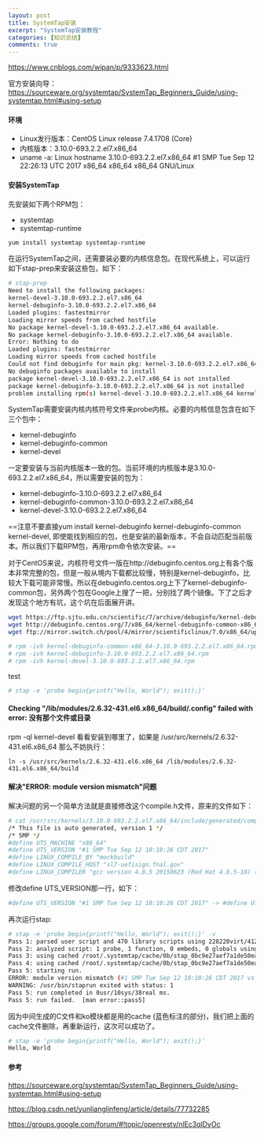 ```yaml
---
layout: post
title: SystemTap安装 
excerpt: "SystemTap安装教程"
categories: [知识总结]
comments: true
---
```


https://www.cnblogs.com/wipan/p/9333623.html

官方安装向导：
https://sourceware.org/systemtap/SystemTap_Beginners_Guide/using-systemtap.html#using-setup
#### 环境
- Linux发行版本：CentOS Linux release 7.4.1708 (Core)
- 内核版本：3.10.0-693.2.2.el7.x86_64
- uname -a: Linux hostname 3.10.0-693.2.2.el7.x86_64 #1 SMP Tue Sep 12 22:26:13 UTC 2017 x86_64 x86_64 x86_64 GNU/Linux

#### 安装SystemTap
先安装如下两个RPM包：

- systemtap
- systemtap-runtime

```bash
yum install systemtap systemtap-runtime
```
在运行SystemTap之间，还需要装必要的内核信息包。在现代系统上，可以运行如下stap-prep来安装这些包，如下：
```bash
# stap-prep
Need to install the following packages:
kernel-devel-3.10.0-693.2.2.el7.x86_64
kernel-debuginfo-3.10.0-693.2.2.el7.x86_64
Loaded plugins: fastestmirror
Loading mirror speeds from cached hostfile
No package kernel-devel-3.10.0-693.2.2.el7.x86_64 available.
No package kernel-debuginfo-3.10.0-693.2.2.el7.x86_64 available.
Error: Nothing to do
Loaded plugins: fastestmirror
Loading mirror speeds from cached hostfile
Could not find debuginfo for main pkg: kernel-3.10.0-693.2.2.el7.x86_64
No debuginfo packages available to install
package kernel-devel-3.10.0-693.2.2.el7.x86_64 is not installed
package kernel-debuginfo-3.10.0-693.2.2.el7.x86_64 is not installed
problem installing rpm(s) kernel-devel-3.10.0-693.2.2.el7.x86_64 kernel-debuginfo-3.10.0-693.2.2.el7.x86_64
```
SystemTap需要安装内核内核符号文件来probe内核。必要的内核信息包含在如下三个包中：
- kernel-debuginfo
- kernel-debuginfo-common
- kernel-devel

一定要安装与当前内核版本一致的包。当前环境的内核版本是3.10.0-693.2.2.el7.x86_64，所以需要安装的包为：

- kernel-debuginfo-3.10.0-693.2.2.el7.x86_64
- kernel-debuginfo-common-3.10.0-693.2.2.el7.x86_64
- kernel-devel-3.10.0-693.2.2.el7.x86_64

==注意不要直接yum install kernel-debuginfo kernel-debuginfo-common kernel-devel, 即使能找到相应的包，也是安装的最新版本，不会自动匹配当前版本。所以我们下载RPM包，再用rpm命令依次安装。==

对于CentOS来说，内核符号文件一版在http://debuginfo.centos.org上有各个版本非常完整的包，但是一般从境内下载都比较慢，特别是kernel-debuginfo，比较大下载可能非常慢。所以在debuginfo.centos.org上下了kernel-debuginfo-common包，另外两个包在Google上搜了一把，分别找了两个镜像。下了之后才发现这个地方有坑，这个坑在后面展开讲。

```bash
wget https://ftp.sjtu.edu.cn/scientific/7/archive/debuginfo/kernel-debuginfo-3.10.0-693.2.2.el7.x86_64.rpm
wget http://debuginfo.centos.org/7/x86_64/kernel-debuginfo-common-x86_64-3.10.0-693.2.2.el7.x86_64.rpm
wget ftp://mirror.switch.ch/pool/4/mirror/scientificlinux/7.0/x86_64/updates/security/kernel-devel-3.10.0-693.2.2.el7.x86_64.rpm
```
```bash
# rpm -ivh kernel-debuginfo-common-x86_64-3.10.0-693.2.2.el7.x86_64.rpm
# rpm -ivh kernel-debuginfo-3.10.0-693.2.2.el7.x86_64.rpm
# rpm -ivh kernel-devel-3.10.0-693.2.2.el7.x86_64.rpm
```
test
```bash
# stap -e 'probe begin{printf("Hello, World"); exit();}'
```

#### Checking "/lib/modules/2.6.32-431.el6.x86_64/build/.config" failed with error: 没有那个文件或目录

rpm -ql kernel-devel 看看安装到哪里了，如果是 /usr/src/kernels/2.6.32-431.el6.x86_64 那么不妨执行：
```
ln -s /usr/src/kernels/2.6.32-431.el6.x86_64 /lib/modules/2.6.32-431.el6.x86_64/build

```



#### 解决"ERROR: module version mismatch"问题

解决问题的另一个简单方法就是直接修改这个compile.h文件，原来的文件如下：
```bash
# cat /usr/src/kernels/3.10.0-693.2.2.el7.x86_64/include/generated/compile.h
/* This file is auto generated, version 1 */
/* SMP */
#define UTS_MACHINE "x86_64"
#define UTS_VERSION "#1 SMP Tue Sep 12 10:10:26 CDT 2017"
#define LINUX_COMPILE_BY "mockbuild"
#define LINUX_COMPILE_HOST "sl7-uefisign.fnal.gov"
#define LINUX_COMPILER "gcc version 4.8.5 20150623 (Red Hat 4.8.5-16) (GCC) "
```
修改define UTS_VERSION那一行，如下：

```bash
#define UTS_VERSION "#1 SMP Tue Sep 12 10:10:26 CDT 2017" -> #define UTS_VERSION "#1 SMP Tue Sep 12 22:26:13 UTC 2017"
```

再次运行stap:

```bash
# stap -e 'probe begin{printf("Hello, World"); exit();}' -v
Pass 1: parsed user script and 470 library scripts using 228220virt/41276res/3348shr/38016data kb, in 350usr/10sys/355real ms.
Pass 2: analyzed script: 1 probe, 1 function, 0 embeds, 0 globals using 229144virt/42328res/3536shr/38940data kb, in 0usr/0sys/6real ms.
Pass 3: using cached /root/.systemtap/cache/0b/stap_0bc9e27aef7a1de50ea41889a27fc524_1010.c
Pass 4: using cached /root/.systemtap/cache/0b/stap_0bc9e27aef7a1de50ea41889a27fc524_1010.ko
Pass 5: starting run.
ERROR: module version mismatch (#1 SMP Tue Sep 12 10:10:26 CDT 2017 vs #1 SMP Tue Sep 12 22:26:13 UTC 2017), release 3.10.0-693.2.2.el7.x86_64
WARNING: /usr/bin/staprun exited with status: 1
Pass 5: run completed in 0usr/10sys/38real ms.
Pass 5: run failed.  [man error::pass5]
```

因为中间生成的C文件和ko模块都是用的cache (蓝色标注的部分)，我们把上面的cache文件删除，再重新运行，这次可以成功了。

```bash
# stap -e 'probe begin{printf("Hello, World"); exit();}'
Hello, World
```

#### 参考
https://sourceware.org/systemtap/SystemTap_Beginners_Guide/using-systemtap.html#using-setup

https://blog.csdn.net/yunlianglinfeng/article/details/77732285

https://groups.google.com/forum/#!topic/openresty/nlEc3qlDyOc